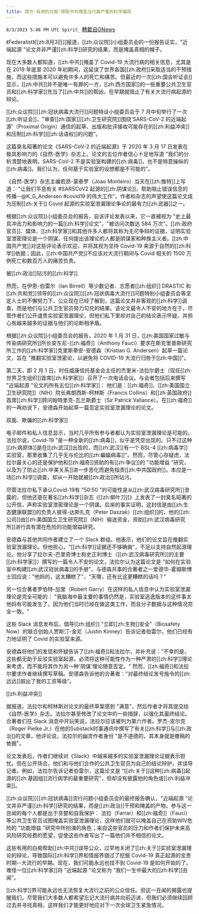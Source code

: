 ```yaml
---
title: 西方'有用的白痴'帮助中共掩盖当代最严重的科学骗局
---
```

`8/3/2023 5:46 PM UTC Spirit_` [轉載自GNews](https://gnews.org/articles/1520316)



《Federalist》[[zh:8月3日]]报道，[[zh:众议院]]小组委员会的一份报告证实，"近端起源 "论文并非严谨[[zh:科学]]研究的结果，而是掩盖真相的幌子。

现在大多数人都知道，[[zh:中共]]掩盖了 Covid-19 大流行病的相关信息，尤其是在 2019 年底至 2020 年初期间，这延误了世界各国[[zh:政府]]采取适当的干预措施，而这些措施本可以避免许多人的死亡和痛苦。但最近的一次[[zh:国会听证会]]显示，[[zh:中共]]并不是唯一有罪的一方，[[zh:西方国家]]的一些重要公共卫生官员和[[zh:科学家]]充当了[[zh:中共]]的帮凶，在早期就阻止了有关大流行病起源的辩论。

[[zh:众议院]][[zh:冠状病毒大流行]]问题特设小组委员会于 7 月中旬举行了一次[[zh:听证会]]，"审查[[zh:国家]][[zh:卫生研究院]]围绕'SARS-CoV-2 的近端起源'（Proximal Origin）通信的起草、出版和批评接收可能存在的[[zh:利益冲突]]和压制[[zh:科学]][[zh:话语权]]的问题"。

这篇臭名昭著的论文《SARS-CoV-2 的近端起源》于 2020 年 3 月 17 日发表在极具影响力的《自然-医学》杂志上。论文的五位作者信心十足地写道 "我们的分析清楚地表明，SARS-CoV-2 不是实验室构建的[[zh:病毒]]，也不是特意操纵的[[zh:病毒]]。我们认为，任何基于实验室的设想都是不可能的"。

《自然-医学》杂志主编若昂-蒙泰罗（Joao Monteiro）当天在[[zh:推特]]上写道： "让我们平息有关 #SARSCoV2 起源的[[zh:阴谋论]]，帮助阻止错误信息的传播--@K_G_Andersen #covid19 的伟大工作"。作者和杂志的声望使这篇论文成为压制[[zh:关于]] Covid 起源的实验室泄漏理论争论的最有力[[zh:武器]]之一。

根据[[zh:众议院]]小组委员会的报告，自该评论发表以来，它一直被视为 "史上最具冲击力和影响力的一篇[[zh:科学]]论文"，"被访问次数达 584 万次"。[[zh:政府官员]]、媒体、[[zh:科学家]]和其他许多人都将其称为无可争辩的证据，证明实验室泄密理论是一个阴谋，任何提出该理论的人都是阴谋家和种族主义者。[[zh:中国共产党]]对这些评论表示欢迎，并将其视为坚持 Covid-19 来源于自然的[[zh:科学]]依据；因此，[[zh:中国共产党]]不应该对大流行期间与 Covid 相关的 1500 万例死亡和数百万人的痛苦负责。

被[[zh:政治]]玷污的[[zh:科学]]

然而，在伊恩-伯雷尔（Ian Birrell）等少数记者、志愿者[[zh:组织]] DRASTIC 和[[zh:共和党]]领导的[[zh:众议院]][[zh:冠状病毒大流行]]问题特别小组委员会等坚定人士的不懈努力下，公众现在已经了解到，这篇论文并非客观的[[zh:科学]]调查，而是他们与公共卫生官员努力勾兑的结果。该论文最令人不安的地方在于，尽管作者们公开谴责实验室泄漏理论，但他们私下里却对自己的结论表示怀疑，并担心有越来越多的证据与他们的论断相矛盾。

根据[[zh:众议院]]小组委员会的报告，2020 年 1 月 31 日，[[zh:美国国家过敏与传染病研究所]]所长安东尼-[[zh:福奇]]（Anthony Fauci）要求在斯克里普斯研究所工作的[[zh:科学家]]克里斯蒂安-安德森（Kristian G. Andersen）起草一篇论文，旨在 "推翻实验室泄密论，以避免将 COVID-19 大流行归咎于[[zh:中国]]"。

第二天，即 2 月 1 日，时任威康信托基金会主任的杰里米-法拉尔爵士（现任[[zh:世界卫生组织]]首席[[zh:科学家]]）召开了一次电话会议。与会者包括后来撰写 "近端起源 "论文的所有五位[[zh:科学家]]： 他们是：[[zh:福奇]]、[[zh:美国国立卫生研究院]]（NIH）院长弗朗西斯-柯林斯（Francis Collins）和[[zh:英国政府]]首席[[zh:科学]]顾问帕特里克-瓦兰斯爵士（Sir Patrick Vallance）。在[[zh:福奇]]的一再劝说下，安德森开始起草一篇否定实验室泄漏理论的论文。

双面、欺骗的[[zh:科学家]]

电子邮件和私人信息显示，当时几乎所有参与者都认为实验室泄漏理论是可能的。法拉尔说，Covid-19 "是一种全新的[[zh:病毒]]，似乎是凭空出现的。只不过这种[[zh:病原体]]是在[[zh:武汉]]出现的，而[[zh:武汉]]有一个 BSL-4 [[zh:病毒学]]实验室，那里收集了几乎无与伦比的[[zh:蝙蝠病毒]]"。然而，尽管心存疑虑，法拉尔最关心的还是保护他和[[zh:福奇]]资助的有[[zh:争议]]的 "功能增益 "研究，以及为了防止[[zh:中美关系]]进一步恶化而避免指责[[zh:中共国政府]]。本应是一场[[zh:科学]]调查，却从一开始就被[[zh:政治]]所玷污。

尽管法拉尔私下承认Covid-19有 "50:50 "的可能性是从[[zh:武汉病毒研究所]]泄露的，但他还是在著名[[zh:科学]]杂志《[[zh:柳叶刀]]》上发表了一封臭名昭著的公开信，声称实验室泄密理论是一个阴谋。后来的事实证明，这封信是由[[zh:生态健康联盟]]的负责人彼得-达斯扎克（Peter Daszak）[[zh:组织]]的，他的[[zh:公司]]由[[zh:美国国立卫生研究院]]（NIH）输送资金，资助[[zh:武汉病毒研究所]]进行具有潜在危险的功能增益研究。

安德森与其他共同作者建立了一个 Slack 群组。他表示，他们的论文旨在推翻实验室泄漏理论。但他担心，"[[zh:科学]]证据还不够确凿"，不足以支持自然起源理论。他分享了拉尔夫-巴里奇博士和史正利博士（[[zh:武汉病毒研究所]]的主要[[zh:科学家]]）撰写的一篇令人不安的论文，法拉尔认为这篇论文是 "如何在实验室中构建[[zh:武汉冠状病毒]]的手册"。与德森共事的合著者之一爱德华-霍姆斯博士回应说："他妈的，这太糟糕了"，"天哪，还有比这更糟糕的话吗？"

另一位合著者罗伯特-加里（Robert Garry）在这样的私人信息中认为实验室泄漏理论是完全可能的： "我脑海中最主要的事情仍然是，实验室逃逸版本的这件事太他妈有可能发生了，因为他们当时已经在做这类工作，而且分子数据与这种情况完全一致。"

这些 Slack 消息发布后，倡导[[zh:组织]] "立即[[zh:生物]]安全"（Biosafety Now）的联合创始人贾斯汀-金尼（Justin Kinney）告诉记者伯雷尔，他们已经有力地证明了 Covid 的实验室来源。

安德森将他们的发现和怀疑告诉了[[zh:福奇]]和法拉尔，并补充说："不幸的是，这些都无助于反驳实验室起源，必须将这种可能性作为一种严肃的[[zh:科学]]理论来考虑，而不能将其作为另一种'阴谋'理论随意否定。" 然而，[[zh:福奇]]和法拉尔要求作者继续撰写草稿。安德森告诉他的合著者："对最终结论发号施令的[[zh:远远]]超出了我的工资等级“。

[[zh:利益冲突]]

据报道，法拉尔和柯林斯对论文的最终草案感到 "满意"，然后作者才将其提交给《自然-医学》杂志。法拉尔甚至修改了论文中的一些措辞，以强化其最终结论。合著者们在 Slack 消息中开玩笑说，法拉尔应该被列为第六作者。罗杰-皮尔克（Roger Pielke Jr.）在他的Substack时事通讯中撰写了有关[[zh:科学]]与[[zh:政治]]的文章，他评论说，法拉尔的幽灵作者身份 "是不道德的，其本身就是撤稿的依据"。

论文发表后，作者们继续对《Slack》中越来越多的实验室泄漏理论证据表示担忧。但在公开场合，他们和与他们合作的公共卫生官员为自己的结论辩护，并误导记者。例如，法拉尔告诉记者伯雷尔，这篇论文是 "[[zh:关于]]这种[[zh:病毒]]起源的[[zh:基因组]]流行病学的最重要研究"，但却没有披露他的角色或[[zh:利益冲突]]。

[[zh:众议院]][[zh:冠状病毒]]流行问题小组委员会的最终报告确认，"近端起源 "论文并非严谨[[zh:科学]]研究的结果，而是[[zh:政治]]干预和掩盖的产物。参与这一丑闻的每个人都是出于贪婪和自我保护： 法拉（Farrar）和[[zh:福奇]]（Fauci）等公共卫生官员试图掩盖实验室泄漏理论，这样他们就可以掩盖自己在资助WIV危险的 "功能增益 "研究中所扮演的角色；来自这些官员的压力和作者们保护未来高风险研究经费的愿望，促使这些作者写出了一篇他们并不相信的论文。

这些有用的白痴帮助[[zh:中共]]误导公众，过早地关闭了[[zh:关于]]实验室泄漏理论的辩论，导致国际[[zh:科学]]界和情报界错过了挖掘 Covid-19 真正起源的宝贵时期--大流行的早期。现在，我们可能永远也找不到 Covid-19 是如何开始的了。难怪一位[[zh:科学家]]将 "近端起源 "论文称为 "我们一生中最大的[[zh:科学]]丑闻"。

[[zh:科学]]界可能永远也无法恢复大流行之前的公众信任。但这一丑闻的揭露也提醒我们，尽管我们大多数人都希望忘记大流行病并向前迈进，但我们必须继续回顾过去并寻找真相，这样我们才能更好地应对下一次全球卫生紧急情况。








